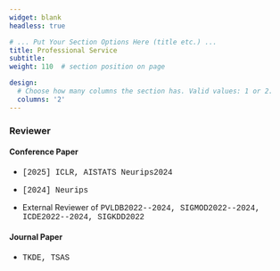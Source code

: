 ```yaml
---
widget: blank
headless: true

# ... Put Your Section Options Here (title etc.) ...
title: Professional Service
subtitle:
weight: 110  # section position on page

design:
  # Choose how many columns the section has. Valid values: 1 or 2.
  columns: '2'
---
```


### Reviewer

#### Conference Paper

* <span style="font-family: 'Courier', monospace;"> [2025] ICLR, AISTATS Neurips2024 </span>
* <span style="font-family: 'Courier', monospace;"> [2024] Neurips </span>

* External Reviewer of <span style="font-family: 'Courier', monospace;"> PVLDB2022--2024, SIGMOD2022--2024, ICDE2022--2024, SIGKDD2022 </span>

#### Journal Paper
* <span style="font-family: 'Courier', monospace;"> TKDE, TSAS </span>
